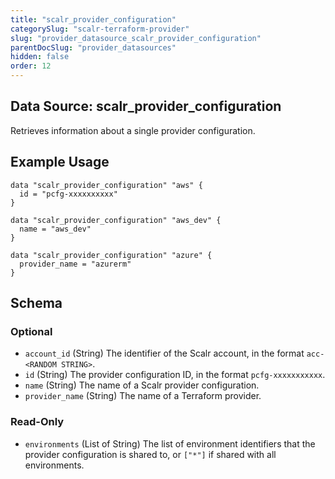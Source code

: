 ```yaml
---
title: "scalr_provider_configuration"
categorySlug: "scalr-terraform-provider"
slug: "provider_datasource_scalr_provider_configuration"
parentDocSlug: "provider_datasources"
hidden: false
order: 12
---
```

## Data Source: scalr_provider_configuration

Retrieves information about a single provider configuration.

## Example Usage

```hcl
data "scalr_provider_configuration" "aws" {
  id = "pcfg-xxxxxxxxxx"
}

data "scalr_provider_configuration" "aws_dev" {
  name = "aws_dev"
}

data "scalr_provider_configuration" "azure" {
  provider_name = "azurerm"
}
```

<!-- schema generated by tfplugindocs -->
## Schema

### Optional

- `account_id` (String) The identifier of the Scalr account, in the format `acc-<RANDOM STRING>`.
- `id` (String) The provider configuration ID, in the format `pcfg-xxxxxxxxxxx`.
- `name` (String) The name of a Scalr provider configuration.
- `provider_name` (String) The name of a Terraform provider.

### Read-Only

- `environments` (List of String) The list of environment identifiers that the provider configuration is shared to, or `["*"]` if shared with all environments.
